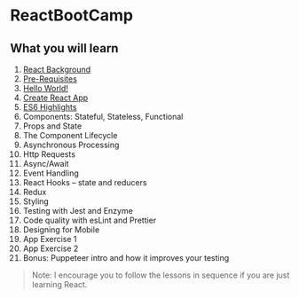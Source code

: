 # ReactBootCamp

## What you will learn

1. [React Background](./reactBackground.md)
1. [Pre-Requisites​](./preReq.md)
1. [Hello World!​](./helloWorld.md)
1. [Create React App](./createReactApp.md)
1. [ES6 Highlights​](./es6Intro.md)
1. Components: Stateful, Stateless, Functional​
1. Props and State​
1. The Component Lifecycle​
1. Asynchronous Processing
1. Http Requests​
1. Async/Await​
1. Event Handling​
1. React Hooks – state and reducers​
1. Redux​
1. Styling
1. Testing with Jest and Enzyme​
1. Code quality with esLint and Prettier​
1. Designing for Mobile​
1. App Exercise 1​
1. App Exercise 2​
1. Bonus: Puppeteer intro and how it improves your testing

> Note: I encourage you to follow the lessons in sequence if you are just learning React.
